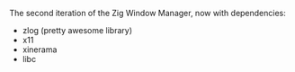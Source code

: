 The second iteration of the Zig Window Manager, now with dependencies:
- zlog (pretty awesome library)
- x11
- xinerama
- libc